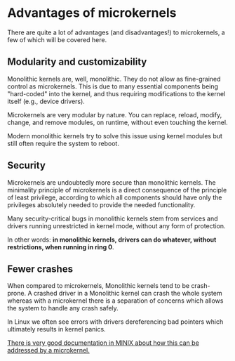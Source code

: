 Advantages of microkernels
==========================

There are quite a lot of advantages (and disadvantages!) to microkernels, a few of which will be covered here.

Modularity and customizability
------------------------------

Monolithic kernels are, well, monolithic. They do not allow as fine-grained control as microkernels. This is due to many essential components being "hard-coded" into the kernel, and thus requiring modifications to the kernel itself (e.g., device drivers).

Microkernels are very modular by nature. You can replace, reload, modify, change, and remove modules, on runtime, without even touching the kernel.

Modern monolithic kernels try to solve this issue using kernel modules but still often require the system to reboot.

Security
--------

Microkernels are undoubtedly more secure than monolithic kernels. The minimality principle of microkernels is a direct consequence of the principle of least privilege, according to which all components should have only the privileges absolutely needed to provide the needed functionality.

Many security-critical bugs in monolithic kernels stem from services and drivers running unrestricted in kernel mode, without any form of protection.

In other words: **in monolithic kernels, drivers can do whatever, without restrictions, when running in ring 0**.

Fewer crashes
-------------

When compared to microkernels, Monolithic kernels tend to be crash-prone. A crashed driver in a Monolithic kernel can crash the whole system whereas with a microkernel there is a separation of concerns which allows the system to handle any crash safely.

In Linux we often see errors with drivers dereferencing bad pointers which ultimately results in kernel panics.

[There is very good documentation in MINIX about how this can be addressed by a microkernel.](http://wiki.minix3.org/doku.php?id=www:documentation:reliability
)
